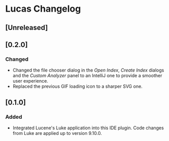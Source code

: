 <!-- Keep a Changelog guide -> https://keepachangelog.com -->

# Lucas Changelog

## [Unreleased]

## [0.2.0]
### Changed
- Changed the file chooser dialog in the *Open Index*, *Create Index* dialogs and the *Custom Analyzer* panel to an IntelliJ one to provide
a smoother user experience.
- Replaced the previous GIF loading icon to a sharper SVG one.

## [0.1.0]
### Added
- Integrated Lucene's Luke application into this IDE plugin. Code changes from Luke are applied up to version 9.10.0.
